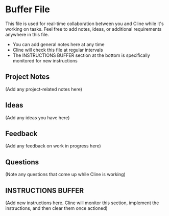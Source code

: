 # Buffer File

This file is used for real-time collaboration between you and Cline while it's working on tasks. Feel free to add notes, ideas, or additional requirements anywhere in this file.

- You can add general notes here at any time
- Cline will check this file at regular intervals
- The INSTRUCTIONS BUFFER section at the bottom is specifically monitored for new instructions

## Project Notes
(Add any project-related notes here)

## Ideas
(Add any ideas you have here)

## Feedback
(Add any feedback on work in progress here)

## Questions
(Note any questions that come up while Cline is working)

## INSTRUCTIONS BUFFER
(Add new instructions here. Cline will monitor this section, implement the instructions, and then clear them once actioned)
